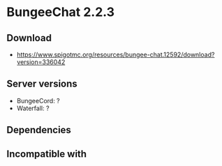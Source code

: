 # BungeeChat 2.2.3

## Download
- https://www.spigotmc.org/resources/bungee-chat.12592/download?version=336042

## Server versions
- BungeeCord: ?
- Waterfall: ?

## Dependencies

## Incompatible with